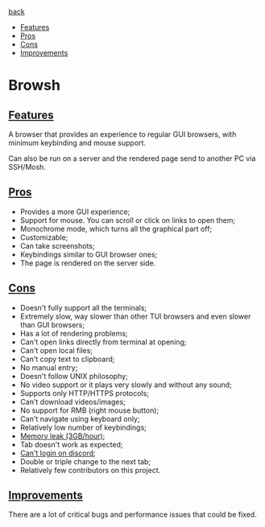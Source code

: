 [back](../index.html)

- [Features](#features)
- [Pros](#pros)
- [Cons](#cons)
- [Improvements](#improvements)

# Browsh

## [Features](#)
A browser that provides an experience to regular GUI browsers, with minimum keybinding and mouse support.

Can also be run on a server and the rendered page send to another PC via SSH/Mosh.

## [Pros](#)
- Provides a more GUI experience;
- Support for mouse. You can scroll or click on links to open them;
- Monochrome mode, which turns all the graphical part off;
- Customizable;
- Can take screenshots;
- Keybindings similar to GUI browser ones;
- The page is rendered on the server side.

## [Cons](#)
- Doesn't fully support all the terminals;
- Extremely slow, way slower than other TUI browsers and even slower than GUI browsers;
- Has a lot of rendering problems;
- Can't open links directly from terminal at opening;
- Can't open local files;
- Can't copy text to clipboard;
- No manual entry;
- Doesn't follow UNIX philosophy;
- No video support or it plays very slowly and without any sound;
- Supports only HTTP/HTTPS protocols;
- Can't download videos/images;
- No support for RMB (right mouse button);
- Can't navigate using keyboard only;
- Relatively low number of keybindings;
- [Memory leak (3GB/hour)](https://github.com/browsh-org/browsh/issues/315);
- Tab doesn't work as expected;
- [Can't login on discord](https://github.com/browsh-org/browsh/issues/336);
- Double or triple change to the next tab;
- Relatively few contributors on this project.

## [Improvements](#)
There are a lot of critical bugs and performance issues that could be fixed.